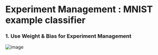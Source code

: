 # Experiment Management : MNIST example classifier

### 1. Use Weight & Bias for Experiment Management
![image](https://user-images.githubusercontent.com/45285053/133959006-617606cd-2f83-48be-94cf-e402bc823e5e.png)
